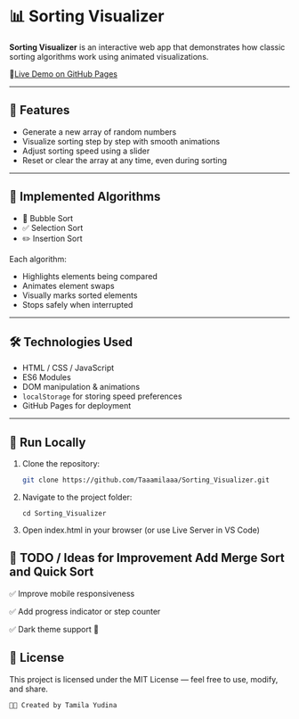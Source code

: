 # 📊 Sorting Visualizer

**Sorting Visualizer** is an interactive web app that demonstrates how classic
sorting algorithms work using animated visualizations.

🔗[Live Demo on GitHub Pages]([https://taaamilaaa.github.io/Sorting_Visualizer/])

---

## 🧠 Features

- Generate a new array of random numbers
- Visualize sorting step by step with smooth animations
- Adjust sorting speed using a slider
- Reset or clear the array at any time, even during sorting

---

## 🔢 Implemented Algorithms

- 🔁 Bubble Sort
- ✅ Selection Sort
- ✏️ Insertion Sort

Each algorithm:

- Highlights elements being compared
- Animates element swaps
- Visually marks sorted elements
- Stops safely when interrupted

---

## 🛠️ Technologies Used

- HTML / CSS / JavaScript
- ES6 Modules
- DOM manipulation & animations
- `localStorage` for storing speed preferences
- GitHub Pages for deployment

---

## 🚀 Run Locally

1. Clone the repository:

   ```bash
   git clone https://github.com/Taaamilaaa/Sorting_Visualizer.git

   ```

2. Navigate to the project folder:

   ```
   cd Sorting_Visualizer

   ```

3. Open index.html in your browser (or use Live Server in VS Code)

## 📌 TODO / Ideas for Improvement Add Merge Sort and Quick Sort

✅ Improve mobile responsiveness

✅ Add progress indicator or step counter

✅ Dark theme support 🎨

## 📄 License

This project is licensed under the MIT License — feel free to use, modify, and
share.

```
👩‍💻 Created by Tamila Yudina
```

